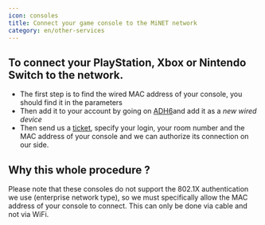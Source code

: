 ```yaml
---
icon: consoles
title: Connect your game console to the MiNET network
category: en/other-services
---
```


## To connect your PlayStation, Xbox or Nintendo Switch to the network.

- The first step is to find the wired MAC address of your console, you should find it in the parameters
- Then add it to your account by going on [ADH6](https://adh6.minet.net/)and add it as a  *new wired device*
- Then send us a [ticket](https://tickets.minet.net/), specify your login, your room number and the MAC address of your console and we can authorize its connection on our side.

## Why this whole procedure ?

Please note that these consoles do not support the 802.1X authentication we use (enterprise network type), so we must specifically allow the MAC address of your console to connect. This can only be done via cable and not via WiFi.